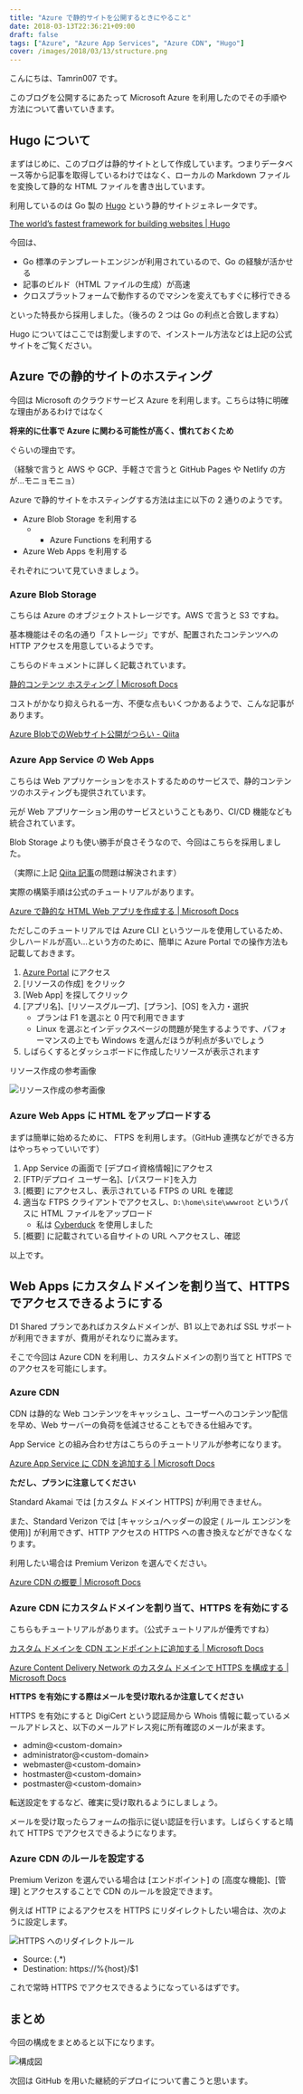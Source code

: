 ```yaml
---
title: "Azure で静的サイトを公開するときにやること"
date: 2018-03-13T22:36:21+09:00
draft: false
tags: ["Azure", "Azure App Services", "Azure CDN", "Hugo"]
cover: /images/2018/03/13/structure.png
---
```


こんにちは、Tamrin007 です。

このブログを公開するにあたって Microsoft Azure を利用したのでその手順や方法について書いていきます。

## Hugo について

まずはじめに、このブログは静的サイトとして作成しています。つまりデータベース等から記事を取得しているわけではなく、ローカルの Markdown ファイルを変換して静的な HTML ファイルを書き出しています。

利用しているのは Go 製の [Hugo](https://gohugo.io) という静的サイトジェネレータです。

[The world’s fastest framework for building websites | Hugo](https://gohugo.io)

今回は、

- Go 標準のテンプレートエンジンが利用されているので、Go の経験が活かせる
- 記事のビルド（HTML ファイルの生成）が高速
- クロスプラットフォームで動作するのでマシンを変えてもすぐに移行できる

といった特長から採用しました。（後ろの 2 つは Go の利点と合致しますね）

Hugo についてはここでは割愛しますので、インストール方法などは上記の公式サイトをご覧ください。

## Azure での静的サイトのホスティング

今回は Microsoft のクラウドサービス Azure を利用します。こちらは特に明確な理由があるわけではなく

**将来的に仕事で Azure に関わる可能性が高く、慣れておくため**

ぐらいの理由です。

（経験で言うと AWS や GCP、手軽さで言うと GitHub Pages や Netlify の方が…モニョモニョ）

Azure で静的サイトをホスティングする方法は主に以下の 2 通りのようです。

- Azure Blob Storage を利用する
    - + Azure Functions を利用する
- Azure Web Apps を利用する

それぞれについて見ていきましょう。

### Azure Blob Storage

こちらは Azure のオブジェクトストレージです。AWS で言うと S3 ですね。

基本機能はその名の通り「ストレージ」ですが、配置されたコンテンツへの HTTP アクセスを用意しているようです。

こちらのドキュメントに詳しく記載されています。

[静的コンテンツ ホスティング | Microsoft Docs](https://docs.microsoft.com/ja-jp/azure/architecture/patterns/static-content-hosting)

コストがかなり抑えられる一方、不便な点もいくつかあるようで、こんな記事があります。

[Azure BlobでのWebサイト公開がつらい - Qiita](https://qiita.com/mentholnodoame/items/eae88fbd9cf409429f98)

### Azure App Service の Web Apps

こちらは Web アプリケーションをホストするためのサービスで、静的コンテンツのホスティングも提供されています。

元が Web アプリケーション用のサービスということもあり、CI/CD 機能なども統合されています。

Blob Storage よりも使い勝手が良さそうなので、今回はこちらを採用しました。

（実際に上記 [Qiita 記事](https://qiita.com/mentholnodoame/items/eae88fbd9cf409429f98)の問題は解決されます）

実際の構築手順は公式のチュートリアルがあります。

[Azure で静的な HTML Web アプリを作成する | Microsoft Docs](https://docs.microsoft.com/ja-jp/azure/app-service/app-service-web-get-started-html)

ただしこのチュートリアルでは Azure CLI というツールを使用しているため、少しハードルが高い…という方のために、簡単に Azure Portal での操作方法も記載しておきます。

1. [Azure Portal](https://portal.azure.com) にアクセス
1. [リソースの作成] をクリック
1. [Web App] を探してクリック
1. [アプリ名]、[リソースグループ]、[プラン]、[OS] を入力・選択
    - プランは F1 を選ぶと 0 円で利用できます
    - Linux を選ぶとインデックスページの問題が発生するようです、パフォーマンスの上でも Windows を選んだほうが利点が多いでしょう
1. しばらくするとダッシュボードに作成したリソースが表示されます

リソース作成の参考画像

![リソース作成の参考画像](/images/2018/03/13/app-service-plan.png "リソース作成の参考画像")

### Azure Web Apps に HTML をアップロードする

まずは簡単に始めるために、 FTPS を利用します。（GitHub 連携などができる方はやっちゃっていいです）

1. App Service の画面で [デプロイ資格情報]にアクセス
1. [FTP/デプロイ ユーザー名]、[パスワード]を入力
1. [概要] にアクセスし、表示されている FTPS の URL を確認
1. 適当な FTPS クライアントでアクセスし、`D:\home\site\wwwroot` というパスに HTML ファイルをアップロード
    - 私は [Cyberduck](https://cyberduck.io/) を使用しました
1. [概要] に記載されている自サイトの URL へアクセスし、確認

以上です。

## Web Apps にカスタムドメインを割り当て、HTTPS でアクセスできるようにする

D1 Shared プランであればカスタムドメインが、B1 以上であれば SSL サポートが利用できますが、費用がそれなりに嵩みます。

そこで今回は Azure CDN を利用し、カスタムドメインの割り当てと HTTPS でのアクセスを可能にします。

### Azure CDN

CDN は静的な Web コンテンツをキャッシュし、ユーザーへのコンテンツ配信を早め、Web サーバーの負荷を低減させることもできる仕組みです。

App Service との組み合わせ方はこちらのチュートリアルが参考になります。

[Azure App Service に CDN を追加する | Microsoft Docs](https://docs.microsoft.com/ja-jp/azure/app-service/app-service-web-tutorial-content-delivery-network)

**ただし、プランに注意してください**

Standard Akamai では [カスタム ドメイン HTTPS] が利用できません。

また、Standard Verizon では [キャッシュ/ヘッダーの設定 ( ルール エンジンを使用)] が利用できず、HTTP アクセスの HTTPS への書き換えなどができなくなります。

利用したい場合は Premium Verizon を選んでください。

[Azure CDN の概要 | Microsoft Docs](https://docs.microsoft.com/ja-jp/azure/cdn/cdn-overview#azure-cdn-features)

### Azure CDN にカスタムドメインを割り当て、HTTPS を有効にする

こちらもチュートリアルがあります。（公式チュートリアルが優秀ですね）

[カスタム ドメインを CDN エンドポイントに追加する | Microsoft Docs](https://docs.microsoft.com/ja-jp/azure/cdn/cdn-map-content-to-custom-domain)

[Azure Content Delivery Network のカスタム ドメインで HTTPS を構成する | Microsoft Docs](https://docs.microsoft.com/ja-jp/azure/cdn/cdn-custom-ssl)

**HTTPS を有効にする際はメールを受け取れるか注意してください**

HTTPS を有効にすると DigiCert という認証局から Whois 情報に載っているメールアドレスと、以下のメールアドレス宛に所有確認のメールが来ます。

- admin@\<custom-domain>
- administrator@\<custom-domain>
- webmaster@\<custom-domain>
- hostmaster@\<custom-domain>
- postmaster@\<custom-domain>

転送設定をするなど、確実に受け取れるようにしましょう。

メールを受け取ったらフォームの指示に従い認証を行います。しばらくすると晴れて HTTPS でアクセスできるようになります。

### Azure CDN のルールを設定する

Premium Verizon を選んでいる場合は [エンドポイント] の [高度な機能]、[管理] とアクセスすることで CDN のルールを設定できます。

例えば HTTP によるアクセスを HTTPS にリダイレクトしたい場合は、次のように設定します。

![HTTPS へのリダイレクトルール](/images/2018/03/13/redirect-rule.png "HTTPS へのリダイレクトルール")

- Source: (.*)
- Destination: https://%{host}/$1

これで常時 HTTPS でアクセスできるようになっているはずです。

## まとめ

今回の構成をまとめると以下になります。

![構成図](/images/2018/03/13/structure.png "構成図")

次回は GitHub を用いた継続的デプロイについて書こうと思います。
